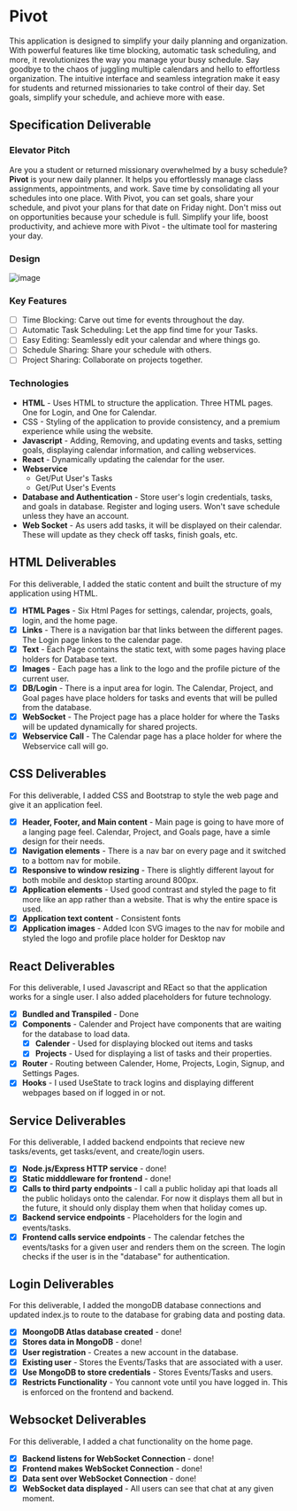 # Pivot

This application is designed to simplify your daily planning and organization. With powerful features like time blocking, automatic task scheduling, and more, it revolutionizes the way you manage your busy schedule. Say goodbye to the chaos of juggling multiple calendars and hello to effortless organization. The intuitive interface and seamless integration make it easy for students and returned missionaries to take control of their day. Set goals, simplify your schedule, and achieve more with ease.

## Specification Deliverable

### Elevator Pitch

Are you a student or returned missionary overwhelmed by a busy schedule? **Pivot** is your new daily planner. It helps you effortlessly manage class assignments, appointments, and work. Save time by consolidating all your schedules into one place. With Pivot, you can set goals, share your schedule, and pivot your plans for that date on Friday night. Don't miss out on opportunities because your schedule is full. Simplify your life, boost productivity, and achieve more with Pivot - the ultimate tool for mastering your day.

### Design

![image](https://github.com/user-attachments/assets/ca52c1fd-3d8e-4317-86c8-3943c8357ba3)

### Key Features

- [ ] Time Blocking: Carve out time for events throughout the day.
- [ ] Automatic Task Scheduling: Let the app find time for your Tasks.
- [ ] Easy Editing: Seamlessly edit your calendar and where things go.
- [ ] Schedule Sharing: Share your schedule with others.
- [ ] Project Sharing: Collaborate on projects together.
<!--

### Future Features

- [ ] Goal Tracking: Set and track personal goals.
- [ ] Offline Mode
- [ ] Appointment Scheduling
- [ ] Contact Importing (Addresses and Contact)
- [ ] Map View
- [ ] Task Orgnaization
- [ ] Custom Event Types
- [ ] Team Calendars
- [ ] Team Task Scheduling
- [ ] Task Ticket Tracking
- [ ] Task Breaking up (Split larger tasks into smaller parts)
- [ ] Organizations
- [ ] Task Ticket Flow
- [ ] Reporting and Reviewing
- [ ] Task Reminders
- [ ] Task Time Optimizer (Tracks the time you take on tasks to provide real data on how long a tasks takes)
- [ ] Plugin Support
- [ ] Syncing with other Calendar Apps
- [ ] Event Invitations
- [ ] Task Dash Board (Review of their tasks, time, etc.)
- [ ] Class Features (Homework, Exams, etc.)
-->

### Technologies

- **HTML** - Uses HTML to structure the application. Three HTML pages. One for Login, and One for Calendar.
- CSS - Styling of the application to provide consistency, and a premium experience while using the website.
- **Javascript** - Adding, Removing, and updating events and tasks, setting goals, displaying calendar information, and calling webservices.
- **React** - Dynamically updating the calendar for the user.
- **Webservice**
  - Get/Put User's Tasks
  - Get/Put User's Events
  <!-- - Get/Put User's Goals -->
- **Database and Authentication** - Store user's login credentials, tasks, and goals in database. Register and loging users. Won't save schedule unless they have an account.
- **Web Socket** - As users add tasks, it will be displayed on their calendar. These will update as they check off tasks, finish goals, etc.

## HTML Deliverables

For this deliverable, I added the static content and built the structure of my application using HTML.

- [x] **HTML Pages** - Six Html Pages for settings, calendar, projects, goals, login, and the home page.
- [x] **Links** - There is a navigation bar that links between the different pages. The Login page linkes to the calendar page.
- [x] **Text** - Each Page contains the static text, with some pages having place holders for Database text.
- [x] **Images** - Each page has a link to the logo and the profile picture of the current user.
- [x] **DB/Login** - There is a input area for login. The Calendar, Project, and Goal pages have place holders for tasks and events that will be pulled from the database.
- [x] **WebSocket** - The Project page has a place holder for where the Tasks will be updated dynamically for shared projects.
- [x] **Webservice Call** - The Calendar page has a place holder for where the Webservice call will go.

## CSS Deliverables

For this deliverable, I added CSS and Bootstrap to style the web page and give it an application feel.

- [x] **Header, Footer, and Main content** - Main page is going to have more of a langing page feel. Calendar, Project, and Goals page, have a simle design for their needs.
- [x] **Navigation elements** - There is a nav bar on every page and it switched to a bottom nav for mobile.
- [x] **Responsive to window resizing** - There is slightly different layout for both mobile and desktop starting around 800px.
- [x] **Application elements** - Used good contrast and styled the page to fit more like an app rather than a website. That is why the entire space is used.
- [x] **Application text content** - Consistent fonts
- [x] **Application images** - Added Icon SVG images to the nav for mobile and styled the logo and profile place holder for Desktop nav

## React Deliverables

For this deliverable, I used Javascript and REact so that the application works for a single user. I also added placeholders for future technology.

- [x] **Bundled and Transpiled** - Done
- [x] **Components** - Calender and Project have components that are waiting for the database to load data.
  - [x] **Calender** - Used for displaying blocked out items and tasks
  - [x] **Projects** - Used for displaying a list of tasks and their properties.
- [x] **Router** - Routing between Calender, Home, Projects, Login, Signup, and Settings Pages.
- [x] **Hooks** - I used UseState to track logins and displaying different webpages based on if logged in or not.

## Service Deliverables

For this deliverable, I added backend endpoints that recieve new tasks/events, get tasks/event, and create/login users.

- [x] **Node.js/Express HTTP service** - done!
- [x] **Static midddleware for frontend** - done!
- [x] **Calls to third party endpoints** - I call a public holiday api that loads all the public holidays onto the calendar. For now it displays them all but in the future, it should only display them when that holiday comes up.
- [x] **Backend service endpoints** - Placeholders for the login and events/tasks.
- [x] **Frontend calls service endpoints** - The calendar fetches the events/tasks for a given user and renders them on the screen. The login checks if the user is in the "database" for authentication.

## Login Deliverables

For this deliverable, I added the mongoDB database connections and updated index.js to route to the database for grabing data and posting data.

- [x] **MoongoDB Atlas database created** - done!
- [x] **Stores data in MongoDB** - done!
- [x] **User registration** - Creates a new account in the database.
- [x] **Existing user** - Stores the Events/Tasks that are associated with a user.
- [x] **Use MongoDB to store credentials** - Stores Events/Tasks and users.
- [x] **Restricts Functionality** - You cannont vote until you have logged in. This is enforced on the frontend and backend.

## Websocket Deliverables

For this deliverable, I added a chat functionality on the home page.

- [x] **Backend listens for WebSocket Connection** - done!
- [x] **Frontend makes WebSocket Connection** - done!
- [x] **Data sent over WebSocket Connection** - done!
- [x] **WebSocket data displayed** - All users can see that chat at any given moment.
